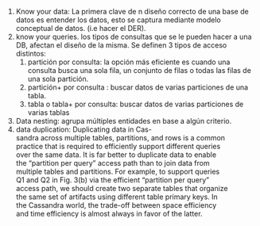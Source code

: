 1. Know your data: La primera clave de n diseño correcto de una base de datos es entender los datos, esto se captura mediante modelo conceptual de datos. (i.e hacer el DER). 
2. know your queries. los tipos de consultas que se le pueden hacer a una DB, afectan el diseño de la misma. Se definen 3 tipos de acceso distintos: 
	1. partición por consulta: la opción más eficiente es cuando una consulta busca una sola fila, un conjunto de filas o todas las filas de una sola partición. 
	2. partición+ por consulta : buscar datos de varias particiones de una tabla. 
	3. tabla o tabla+ por consulta:  buscar datos de varias particiones de varias tablas
3. Data nesting: agrupa múltiples entidades en base a algún criterio. 
4. data duplication: Duplicating data in Cas-  
sandra across multiple tables, partitions, and rows is a common  
practice that is required to efficiently support different queries  
over the same data. It is far better to duplicate data to enable  
the “partition per query” access path than to join data from  
multiple tables and partitions. For example, to support queries  
Q1 and Q2 in Fig. 3(b) via the efficient “partition per query”  
access path, we should create two separate tables that organize  
the same set of artifacts using different table primary keys. In  
the Cassandra world, the trade-off between space efficiency  
and time efficiency is almost always in favor of the latter.